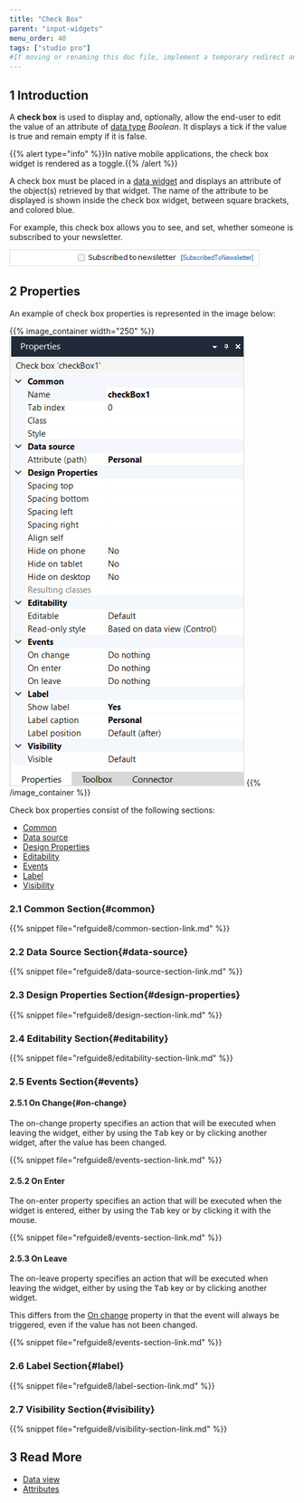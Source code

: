 ```yaml
---
title: "Check Box"
parent: "input-widgets"
menu_order: 40
tags: ["studio pro"]
#If moving or renaming this doc file, implement a temporary redirect and let the respective team know they should update the URL in the product. See Mapping to Products for more details.
---
```


## 1 Introduction

A **check box** is used to display and, optionally, allow the end-user to edit the value of an attribute of [data type](data-types) *Boolean*. It displays a tick if the value is true and remain empty if it is false.

{{% alert type="info" %}}In native mobile applications, the check box widget is rendered as a toggle.{{% /alert %}}

A check box must be placed in a [data widget](data-widgets) and displays an attribute of the object(s) retrieved by that widget. The name of the attribute to be displayed is shown inside the check box widget, between square brackets, and colored blue.

For example, this check box allows you to see, and set, whether someone is subscribed to your newsletter.

![](attachments/check-box/check-box.png)

## 2 Properties

An example of check box properties is represented in the image below:

{{% image_container width="250" %}}![](attachments/check-box/check-box-properties.png)
{{% /image_container %}}

Check box properties consist of the following sections:

* [Common](#common)
* [Data source](#data-source)
* [Design Properties](#design-properties)
* [Editability](#editability)
* [Events](#events)
* [Label](#label)
* [Visibility](#visibility)

### 2.1 Common Section{#common}

{{% snippet file="refguide8/common-section-link.md" %}}

### 2.2 Data Source Section{#data-source}

{{% snippet file="refguide8/data-source-section-link.md" %}}

### 2.3 Design Properties Section{#design-properties}

{{% snippet file="refguide8/design-section-link.md" %}} 

### 2.4 Editability Section{#editability}

{{% snippet file="refguide8/editability-section-link.md" %}}

### 2.5 Events Section{#events}

#### 2.5.1 On Change{#on-change}

The on-change property specifies an action that will be executed when leaving the widget, either by using the <kbd>Tab</kbd> key or by clicking another widget, after the value has been changed.

{{% snippet file="refguide8/events-section-link.md" %}}

#### 2.5.2 On Enter

The on-enter property specifies an action that will be executed when the widget is entered, either by using the <kbd>Tab</kbd> key or by clicking it with the mouse.

{{% snippet file="refguide8/events-section-link.md" %}}

#### 2.5.3 On Leave

The on-leave property specifies an action that will be executed when leaving the widget, either by using the <kbd>Tab</kbd> key or by clicking another widget.

This differs from the [On change](#on-change) property in that the event will always be triggered, even if the value has not been changed.

{{% snippet file="refguide8/events-section-link.md" %}}

### 2.6 Label Section{#label}

{{% snippet file="refguide8/label-section-link.md" %}}

### 2.7 Visibility Section{#visibility}

{{% snippet file="refguide8/visibility-section-link.md" %}}

## 3 Read More

*   [Data view](data-view)
*   [Attributes](attributes)
